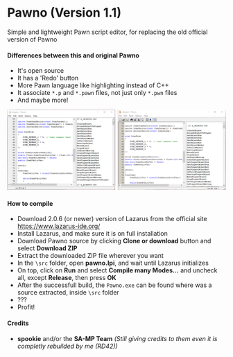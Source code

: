 # Pawno (Version 1.1)
Simple and lightweight Pawn script editor, for replacing the old official version of Pawno

#### Differences between this and original Pawno
- It's open source
- It has a 'Redo' button
- More Pawn language like highlighting instead of C++
- It associate `*.p` and `*.pawn` files, not just only `*.pwn` files
- And maybe more!

![NewVsOld](https://github.com/dashr9230/Pawno/blob/master/new_and_old.png "New vs. old original Pawno")

#### How to compile
- Download 2.0.6 (or newer) version of Lazarus from the official site https://www.lazarus-ide.org/
- Install Lazarus, and make sure it is on full installation
- Download Pawno source by clicking **Clone or download** button and select **Download ZIP**
- Extract the downloaded ZIP file wherever you want
- In the `\src` folder, open **pawno.lpi**, and wait until Lazarus initializes 
- On top, click on **Run** and select **Compile many Modes...** and uncheck all, except **Release**, then press **OK**
- After the successfull build, the `Pawno.exe` can be found where was a source extracted, inside `\src` folder
- ???
- Profit!

#### Credits
- **spookie** and/or the **SA-MP Team**
*(Still giving credits to them even it is completly rebuilded by me (RD42))*